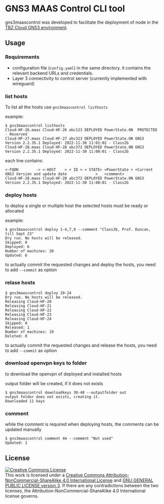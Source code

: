 # GNS3 MAAS Control CLI tool

gns3maascontrol was developed to facilitate the deployment of node in the [TBZ Cloud GNS3 environment](https://gitlab.com/ch-tbz-it/Stud/allgemein/tbzcloud-gns3).

## Usage

### Requirements
 - configuration file (`config.yaml`) in the same directory. it contains the relevant backend URLs and credentials.
 - Layer 3 connectivity to control server (currently implemented with wireguard)

### list hosts
To list all the hosts use `gns3maascontrol listhosts`

example: 
```shell
$ gns3maascontrol listhosts
Cloud-HF-26.maas Cloud-HF-26 abc123 DEPLOYED PowerState.ON  PROTECTED - Reserved
Cloud-HF-27.maas Cloud-HF-27 abc323 DEPLOYED PowerState.ON GNS3 Version 2.2.35.1 Deployed: 2022-11-30 11:01:02 - Class2b
Cloud-HF-28.maas Cloud-HF-28 abc372 DEPLOYED PowerState.ON GNS3 Version 2.2.35.1 Deployed: 2022-11-30 11:00:01 - Class2b
```

each line contains:
```
<-FQDN        -> <-HOST    > < ID > < STATE> <PowerState > <Current GNS3 Version and update date             >   <comment>
Cloud-HF-28.maas Cloud-HF-28 abc372 DEPLOYED PowerState.ON GNS3 Version 2.2.35.1 Deployed: 2022-11-30 11:00:01 - Class2b
```

### deploy hosts
to deploy a single or multiple host the selected hosts must be ready or allocated

example: 
```shell
$ gns3maascontrol deploy 1-4,7,9 --comment "Class3b, Prof. Duncan, till Sept 23"
Dry run. No hosts will be released.
Skipped: 0
Deployed: 6
Number of machines: 20
Updated: 6
```

to actually commit the requested changes and deploy the hosts, you need to add `--commit` as option

### relase hosts
```shell
$ gns3maascontrol deploy 20-24
Dry run. No hosts will be released.
Releasing Cloud-HF-20
Releasing Cloud-HF-21
Releasing Cloud-HF-22
Releasing Cloud-HF-23
Releasing Cloud-HF-24
Skipped: 0
Released: 1
Number of machines: 19
Deleted: 0
```

to actually commit the requested changes and release the hosts, you need to add `--commit` as option

### download openvpn keys to folder
to download the openvpn of deployed and installed hosts

output folder will be created, if it does not exists

```shell
$ gns3maascontrol downloadkeys 30-40 --outputfolder out 
output folder does not exists, creating it.
Downloaded 11 keys
```

### comment
while the comment is required when deploying hosts, the comments can be updated manually

```shell
$ gns3maascontrol comment 44 --comment "Not used" 
Updated: 1
```

## License
<a rel="license" href="http://creativecommons.org/licenses/by-nc-sa/4.0/"><img alt="Creative Commons License" style="border-width:0" src="https://i.creativecommons.org/l/by-nc-sa/4.0/88x31.png" /></a><br />This work is licensed under a <a rel="license" href="http://creativecommons.org/licenses/by-nc-sa/4.0/">Creative Commons Attribution-NonCommercial-ShareAlike 4.0 International License</a> and [GNU GENERAL PUBLIC LICENSE version 3](https://www.gnu.org/licenses/gpl-3.0.en.html). If there are any contradictions between the two licenses, the Attribution-NonCommercial-ShareAlike 4.0 International license governs. 